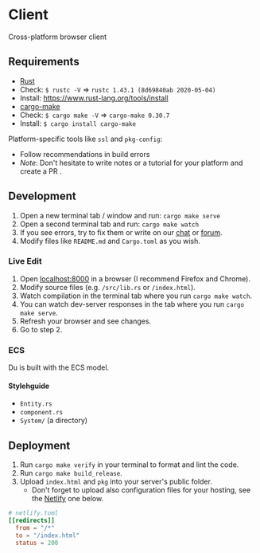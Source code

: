 # Client
Cross-platform browser client

## Requirements
- [Rust](https://www.rust-lang.org) 
 - Check: `$ rustc -V` => `rustc 1.43.1 (8d69840ab 2020-05-04)`
 - Install: https://www.rust-lang.org/tools/install
- [cargo-make](https://sagiegurari.github.io/cargo-make/)
 - Check: `$ cargo make -V` => `cargo-make 0.30.7`
 - Install: `$ cargo install cargo-make`
       
Platform-specific tools like `ssl` and `pkg-config`:
- Follow recommendations in build errors
- _Note_: Don't hesitate to write notes or a tutorial for your platform and create a PR .

## Development
1. Open a new terminal tab / window and run: `cargo make serve`
1. Open a second terminal tab and run: `cargo make watch`
1. If you see errors, try to fix them or write on our [chat](https://discord.gg/JHHcHp5) or [forum](https://seed.discourse.group/).
1. Modify files like `README.md` and `Cargo.toml` as you wish.

### Live Edit
1. Open [localhost:8000](http://localhost:8000) in a browser (I recommend Firefox and Chrome).
1. Modify source files (e.g. `/src/lib.rs` or `/index.html`).
1. Watch compilation in the terminal tab where you run `cargo make watch`.
1. You can watch dev-server responses in the tab where you run `cargo make serve`.
1. Refresh your browser and see changes.
1. Go to step 2.

### ECS
Du is built with the ECS model.

#### Stylehguide
- `Entity.rs`
- `component.rs`
- `System/` (a directory)

## Deployment
1. Run `cargo make verify` in your terminal to format and lint the code.
1. Run `cargo make build_release`.
1. Upload `index.html` and `pkg` into your server's public folder.
   - Don't forget to upload also configuration files for your hosting, see the [Netlify](https://www.netlify.com/) one below.

```toml
# netlify.toml
[[redirects]]
  from = "/*"
  to = "/index.html"
  status = 200
```
